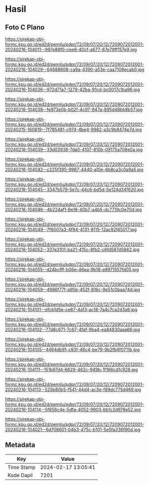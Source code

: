 # Hasil

## Foto C Plano

https://sirekap-obj-formc.kpu.go.id/ed2d/pemilu/pdpr/72/09/07/20/12/7209072012001-20240216-104011--997e89f0-cee8-40cf-a677-87e79ff157e9.jpg

https://sirekap-obj-formc.kpu.go.id/ed2d/pemilu/pdpr/72/09/07/20/12/7209072012001-20240216-104029--64688608-ca9a-4390-a53e-caa7108ecab0.jpg

https://sirekap-obj-formc.kpu.go.id/ed2d/pemilu/pdpr/72/09/07/20/12/7209072012001-20240216-104036--972d71a7-1279-42ba-91cd-bc0017c1ba96.jpg

https://sirekap-obj-formc.kpu.go.id/ed2d/pemilu/pdpr/72/09/07/20/12/7209072012001-20240216-104038--fe973e0b-b02f-4c97-947a-895d48bb8b57.jpg

https://sirekap-obj-formc.kpu.go.id/ed2d/pemilu/pdpr/72/09/07/20/12/7209072012001-20240215-160819--7f785481-c974-4be4-9982-a3c9b8474e7d.jpg

https://sirekap-obj-formc.kpu.go.id/ed2d/pemilu/pdpr/72/09/07/20/12/7209072012001-20240216-104039--33d03938-7da0-4107-810b-09175a708e0a.jpg

https://sirekap-obj-formc.kpu.go.id/ed2d/pemilu/pdpr/72/09/07/20/12/7209072012001-20240216-104042--c225f395-9987-4440-a10e-6b8ca3c0a9a5.jpg

https://sirekap-obj-formc.kpu.go.id/ed2d/pemilu/pdpr/72/09/07/20/12/7209072012001-20240216-104045--3347b579-5e7c-44c6-bd5d-5e124d34f620.jpg

https://sirekap-obj-formc.kpu.go.id/ed2d/pemilu/pdpr/72/09/07/20/12/7209072012001-20240216-104046--4b224af1-8e18-40b7-a4b5-dc7719c0e70d.jpg

https://sirekap-obj-formc.kpu.go.id/ed2d/pemilu/pdpr/72/09/07/20/12/7209072012001-20240216-104049--7f6007a3-4f94-4131-8115-12ac92f45017.jpg

https://sirekap-obj-formc.kpu.go.id/ed2d/pemilu/pdpr/72/09/07/20/12/7209072012001-20240216-104052--337e3101-ba21-415c-8fb2-c6fd587d5662.jpg

https://sirekap-obj-formc.kpu.go.id/ed2d/pemilu/pdpr/72/09/07/20/12/7209072012001-20240216-104055--d24bcfff-b06e-46ea-9b18-e8971557fd05.jpg

https://sirekap-obj-formc.kpu.go.id/ed2d/pemilu/pdpr/72/09/07/20/12/7209072012001-20240216-104059--4986f77f-a95b-452f-816c-9e51c0baa74d.jpg

https://sirekap-obj-formc.kpu.go.id/ed2d/pemilu/pdpr/72/09/07/20/12/7209072012001-20240216-104101--dfcb1d5e-ce87-4a13-ac18-7a4c7ca2d3a6.jpg

https://sirekap-obj-formc.kpu.go.id/ed2d/pemilu/pdpr/72/09/07/20/12/7209072012001-20240216-104102--77d8c671-7c67-4faf-9ba4-ea84830aaa66.jpg

https://sirekap-obj-formc.kpu.go.id/ed2d/pemilu/pdpr/72/09/07/20/12/7209072012001-20240216-104105--4464db91-c83f-46c4-be79-9b2fb6f0711b.jpg

https://sirekap-obj-formc.kpu.go.id/ed2d/pemilu/pdpr/72/09/07/20/12/7209072012001-20240216-104111--151b97d4-6629-462c-949b-1f166cd1c928.jpg

https://sirekap-obj-formc.kpu.go.id/ed2d/pemilu/pdpr/72/09/07/20/12/7209072012001-20240216-104113--525b80b5-f541-44d4-ac3e-f89dc775d469.jpg

https://sirekap-obj-formc.kpu.go.id/ed2d/pemilu/pdpr/72/09/07/20/12/7209072012001-20240216-104114--5f656c4e-5dfa-4052-9903-bb1c2d978e52.jpg

https://sirekap-obj-formc.kpu.go.id/ed2d/pemilu/pdpr/72/09/07/20/12/7209072012001-20240216-104021--6d708601-04b3-475c-b101-5e5fa336f90d.jpg


## Metadata

| Key        | Value               |
| ---------- | ------------------- |
| Time Stamp | 2024-02-17 13:05:41 |
| Kode Dapil | 7201                |



